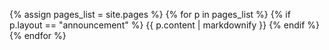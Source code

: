 {% assign pages_list = site.pages %}
{% for p in pages_list %}
  {% if p.layout == "announcement" %}
    {{ p.content | markdownify }}
  {% endif %}
{% endfor %}
